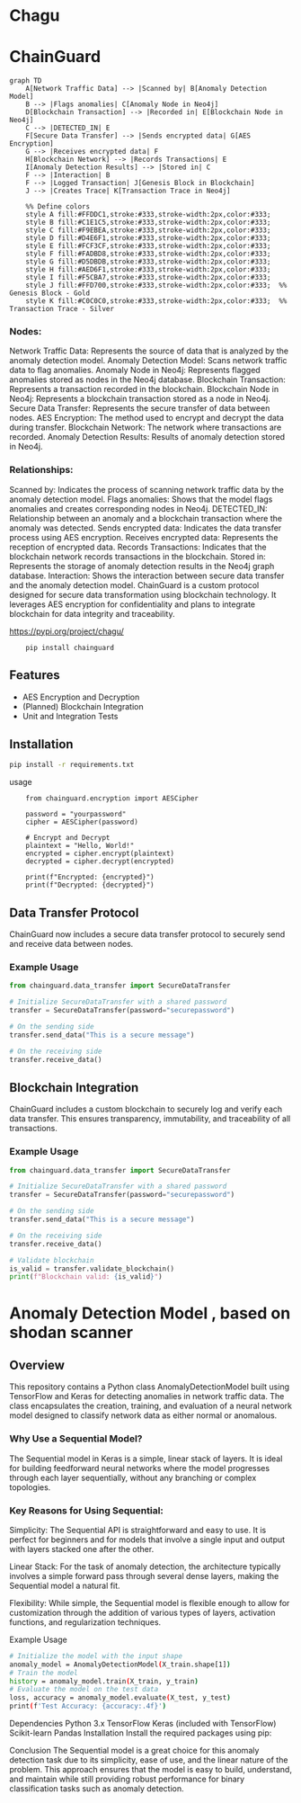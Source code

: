 # Chagu 
# ChainGuard

```mermaid
graph TD
    A[Network Traffic Data] --> |Scanned by| B[Anomaly Detection Model]
    B --> |Flags anomalies| C[Anomaly Node in Neo4j]
    D[Blockchain Transaction] --> |Recorded in| E[Blockchain Node in Neo4j]
    C --> |DETECTED_IN| E
    F[Secure Data Transfer] --> |Sends encrypted data| G[AES Encryption]
    G --> |Receives encrypted data| F
    H[Blockchain Network] --> |Records Transactions| E
    I[Anomaly Detection Results] --> |Stored in| C
    F --> |Interaction| B
    F --> |Logged Transaction| J[Genesis Block in Blockchain]
    J --> |Creates Trace| K[Transaction Trace in Neo4j]

    %% Define colors
    style A fill:#FFDDC1,stroke:#333,stroke-width:2px,color:#333;
    style B fill:#C1E1C5,stroke:#333,stroke-width:2px,color:#333;
    style C fill:#F9EBEA,stroke:#333,stroke-width:2px,color:#333;
    style D fill:#D4E6F1,stroke:#333,stroke-width:2px,color:#333;
    style E fill:#FCF3CF,stroke:#333,stroke-width:2px,color:#333;
    style F fill:#FADBD8,stroke:#333,stroke-width:2px,color:#333;
    style G fill:#D5DBDB,stroke:#333,stroke-width:2px,color:#333;
    style H fill:#AED6F1,stroke:#333,stroke-width:2px,color:#333;
    style I fill:#F5CBA7,stroke:#333,stroke-width:2px,color:#333;
    style J fill:#FFD700,stroke:#333,stroke-width:2px,color:#333;  %% Genesis Block - Gold
    style K fill:#C0C0C0,stroke:#333,stroke-width:2px,color:#333;  %% Transaction Trace - Silver

```
### Nodes:

 Network Traffic Data: Represents the source of data that is analyzed by the anomaly detection model.
 Anomaly Detection Model: Scans network traffic data to flag anomalies.
 Anomaly Node in Neo4j: Represents flagged anomalies stored as nodes in the Neo4j database.
 Blockchain Transaction: Represents a transaction recorded in the blockchain.
 Blockchain Node in Neo4j: Represents a blockchain transaction stored as a node in Neo4j.
 Secure Data Transfer: Represents the secure transfer of data between nodes.
 AES Encryption: The method used to encrypt and decrypt the data during transfer.
 Blockchain Network: The network where transactions are recorded.
 Anomaly Detection Results: Results of anomaly detection stored in Neo4j.

### Relationships:

 Scanned by: Indicates the process of scanning network traffic data by the anomaly detection model.
 Flags anomalies: Shows that the model flags anomalies and creates corresponding nodes in Neo4j.
 DETECTED_IN: Relationship between an anomaly and a blockchain transaction where the anomaly was detected.
 Sends encrypted data: Indicates the data transfer process using AES encryption.
 Receives encrypted data: Represents the reception of encrypted data.
 Records Transactions: Indicates that the blockchain network records transactions in the blockchain.
 Stored in: Represents the storage of anomaly detection results in the Neo4j graph database.
 Interaction: Shows the interaction between secure data transfer and the anomaly detection model.
 ChainGuard is a custom protocol designed for secure data transformation using blockchain technology. It leverages AES encryption for confidentiality and plans to integrate blockchain for data integrity and traceability.

https://pypi.org/project/chagu/
```commandline
    pip install chainguard
```
## Features
- AES Encryption and Decryption
- (Planned) Blockchain Integration
- Unit and Integration Tests

## Installation

```bash
pip install -r requirements.txt
```
usage
``` code
    from chainguard.encryption import AESCipher
    
    password = "yourpassword"
    cipher = AESCipher(password)
    
    # Encrypt and Decrypt
    plaintext = "Hello, World!"
    encrypted = cipher.encrypt(plaintext)
    decrypted = cipher.decrypt(encrypted)
    
    print(f"Encrypted: {encrypted}")
    print(f"Decrypted: {decrypted}")

```
## Data Transfer Protocol

ChainGuard now includes a secure data transfer protocol to securely send and receive data between nodes.

### Example Usage

```python
from chainguard.data_transfer import SecureDataTransfer

# Initialize SecureDataTransfer with a shared password
transfer = SecureDataTransfer(password="securepassword")

# On the sending side
transfer.send_data("This is a secure message")

# On the receiving side
transfer.receive_data()
```


## Blockchain Integration

ChainGuard includes a custom blockchain to securely log and verify each data transfer. This ensures transparency, immutability, and traceability of all transactions.

### Example Usage

```python
from chainguard.data_transfer import SecureDataTransfer

# Initialize SecureDataTransfer with a shared password
transfer = SecureDataTransfer(password="securepassword")

# On the sending side
transfer.send_data("This is a secure message")

# On the receiving side
transfer.receive_data()

# Validate blockchain
is_valid = transfer.validate_blockchain()
print(f"Blockchain valid: {is_valid}")
```
# Anomaly Detection Model , based on shodan scanner
## Overview
This repository contains a Python class AnomalyDetectionModel built using TensorFlow and Keras
for detecting anomalies in network traffic data. The class encapsulates the creation, training,
and evaluation of a neural network model designed to classify network data as either normal or anomalous.

### Why Use a Sequential Model?
The Sequential model in Keras is a simple, linear stack of layers. 
It is ideal for building feedforward neural networks where the model 
progresses through each layer sequentially, without any branching or complex topologies.

### Key Reasons for Using Sequential:

Simplicity: The Sequential API is straightforward and easy to use. It is perfect for beginners and 
for models that involve a single input and output with layers stacked one after the other.

Linear Stack: For the task of anomaly detection, the architecture typically involves a simple
forward pass through several dense layers, making the Sequential model a natural fit.

Flexibility: While simple, the Sequential model is flexible enough to allow for customization
through the addition of various types of layers, activation functions, and regularization techniques.

Example Usage
```bash
# Initialize the model with the input shape
anomaly_model = AnomalyDetectionModel(X_train.shape[1])
# Train the model
history = anomaly_model.train(X_train, y_train)
# Evaluate the model on the test data
loss, accuracy = anomaly_model.evaluate(X_test, y_test)
print(f'Test Accuracy: {accuracy:.4f}')
```

Dependencies
Python 3.x
TensorFlow
Keras (included with TensorFlow)
Scikit-learn
Pandas
Installation
Install the required packages using pip:

Conclusion
The Sequential model is a great choice for this anomaly detection task due to its simplicity,
ease of use, and the linear nature of the problem. This approach ensures that the model is easy
to build, understand, and maintain while still providing robust performance for binary classification
tasks such as anomaly detection.